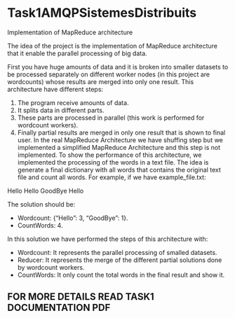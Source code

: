 # Task1AMQPSistemesDistribuits

Implementation of MapReduce architecture


The idea of the project is the implementation of MapReduce architecture that it enable the parallel processing of big data.

First you have huge amounts of data and it is broken into smaller datasets to be processed separately on different worker nodes (in this project are wordcounts) whose results are merged into only one result.
This architecture have different steps:

1. The program receive amounts of data.
2. It splits data in different parts.
3. These parts are processed in parallel (this work is performed for wordcount workers).
4. Finally partial results are merged in only one result that is shown to final user.
In the real MapReduce Architecture we have shuffing step but we implemented a simplified MapReduce Architecture and this step is not implemented.
To show the performance of this architecture, we implemented the processing of the words in a text file. The idea is generate a final dictionary with all words that contains the original text file and count all words. For example, if we have example_file.txt:

Hello Hello GoodBye Hello

The solution should be:

- Wordcount: {“Hello”: 3, “GoodBye”: 1}.
- CountWords: 4.


In this solution we have performed the steps of this architecture with:

* Wordcount: It represents the parallel processing of smalled datasets.
* Reducer: It represents the merge of the different partial solutions done by wordcount workers.
* CountWords: It only count the total words in the final result and show it.

## FOR MORE DETAILS READ TASK1 DOCUMENTATION PDF ###
